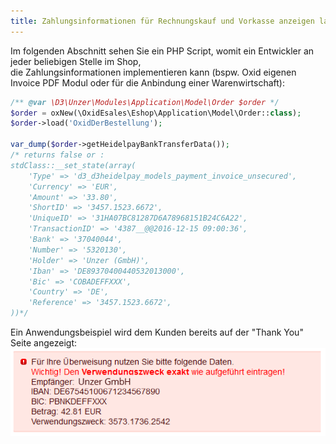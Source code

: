 ```yaml
---
title: Zahlungsinformationen für Rechnungskauf und Vorkasse anzeigen lassen
---
```

Im folgenden Abschnitt sehen Sie ein PHP Script, womit ein Entwickler an jeder beliebigen Stelle im Shop,  
die Zahlungsinformationen implementieren kann (bspw. Oxid eigenen Invoice PDF Modul oder für die Anbindung einer Warenwirtschaft):
```php
/** @var \D3\Unzer\Modules\Application\Model\Order $order */
$order = oxNew(\OxidEsales\Eshop\Application\Model\Order::class);
$order->load('OxidDerBestellung');

var_dump($order->getHeidelpayBankTransferData());
/* returns false or :
stdClass::__set_state(array(
    'Type' => 'd3_d3heidelpay_models_payment_invoice_unsecured',
    'Currency' => 'EUR',
    'Amount' => '33.80',
    'ShortID' => '3457.1523.6672',
    'UniqueID' => '31HA07BC81287D6A78968151B24C6A22',
    'TransactionID' => '4387__@@2016-12-15 09:00:36',
    'Bank' => '37040044',
    'Number' => '5320130',
    'Holder' => 'Unzer (GmbH)',
    'Iban' => 'DE89370400440532013000',
    'Bic' => 'COBADEFFXXX',
    'Country' => 'DE',
    'Reference' => '3457.1523.6672',
))*/
```  

Ein Anwendungsbeispiel wird dem Kunden bereits auf der "Thank You" Seite angezeigt:  
<img style="float: left" src="../../img/unzer_thank_you_bank_informationen.png" alt="Zahlungsinformationen für Rechnungskauf und Vorkasse anzeigen lassen">
